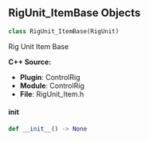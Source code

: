 ## RigUnit_ItemBase Objects

```python
class RigUnit_ItemBase(RigUnit)
```

Rig Unit Item Base

**C++ Source:**

- **Plugin**: ControlRig
- **Module**: ControlRig
- **File**: RigUnit_Item.h

<a id="unreal.RigUnit_ItemBase.__init__"></a>

#### __init__

```python
def __init__() -> None
```

<a id="unreal.RigUnit_ItemBaseMutable"></a>